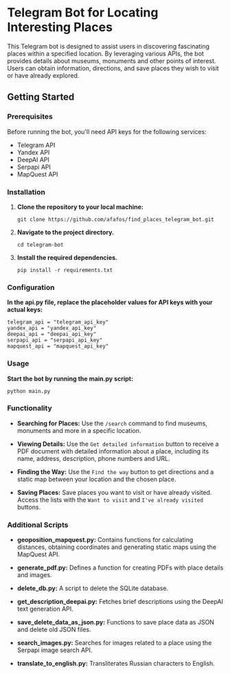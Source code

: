 # Telegram Bot for Locating Interesting Places

This Telegram bot is designed to assist users in discovering fascinating places within a specified location. By leveraging various APIs, the bot provides details about museums, monuments and other points of interest. Users can obtain information, directions, and save places they wish to visit or have already explored.

## Getting Started

### Prerequisites

Before running the bot, you'll need API keys for the following services:

- Telegram API
- Yandex API
- DeepAI API
- Serpapi API
- MapQuest API

### Installation

1. **Clone the repository to your local machine:**

   ```
   git clone https://github.com/afafos/find_places_telegram_bot.git
   ```
2. **Navigate to the project directory.**
   ```
   cd telegram-bot
   ```
3. **Install the required dependencies.**
   ```
   pip install -r requirements.txt
   ```

### Configuration

**In the api.py file, replace the placeholder values for API keys with your actual keys:**

   ```
   telegram_api = "telegram_api_key"
   yandex_api = "yandex_api_key"
   deepai_api = "deepai_api_key"
   serpapi_api = "serpapi_api_key"
   mapquest_api = "mapquest_api_key"
   ```
### Usage   
   
**Start the bot by running the main.py script:**

```
python main.py
```

### Functionality

- **Searching for Places:**
  Use the `/search` command to find museums, monuments and more in a specific location.

- **Viewing Details:**
  Use the `Get detailed information` button to receive a PDF document with detailed information about a place, including its name, address, description, phone numbers and URL.

- **Finding the Way:**
  Use the `Find the way` button to get directions and a static map between your location and the chosen place.

- **Saving Places:**
  Save places you want to visit or have already visited. Access the lists with the `Want to visit` and `I've already visited` buttons.

### Additional Scripts

- **geoposition_mapquest.py:**
  Contains functions for calculating distances, obtaining coordinates and generating static maps using the MapQuest API.

- **generate_pdf.py:**
  Defines a function for creating PDFs with place details and images.

- **delete_db.py:**
  A script to delete the SQLite database.

- **get_description_deepai.py:**
  Fetches brief descriptions using the DeepAI text generation API.

- **save_delete_data_as_json.py:**
  Functions to save place data as JSON and delete old JSON files.

- **search_images.py:**
  Searches for images related to a place using the Serpapi image search API.

- **translate_to_english.py:**
  Transliterates Russian characters to English.
